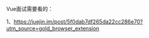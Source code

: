 Vue面试需要看的：



1、https://juejin.im/post/5f0dab7df265da22cc286e70?utm_source=gold_browser_extension


























































